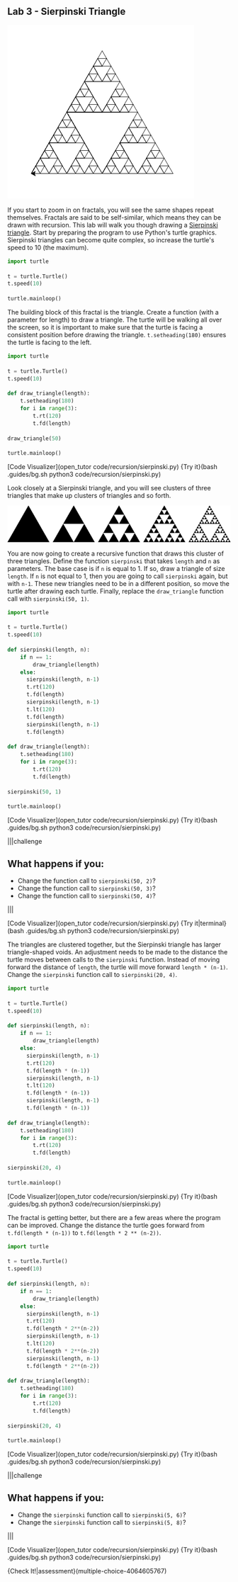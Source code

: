 ## Lab 3 - Sierpinski Triangle

![Sierpinski Triangle](.guides/images/sierpinski_triangle.png)

If you start to zoom in on fractals, you will see the same shapes repeat themselves. Fractals are said to be self-similar, which means they can be drawn with recursion. This lab will walk you though drawing a [Sierpinski triangle](https://en.wikipedia.org/wiki/Sierpi%C5%84ski_triangle). Start by preparing the program to use Python's turtle graphics. Sierpinski triangles can become quite complex, so increase the turtle's speed to 10 (the maximum).

```python
import turtle

t = turtle.Turtle()
t.speed(10)

turtle.mainloop()
```

The building block of this fractal is the triangle. Create a function (with a parameter for length) to draw a triangle. The turtle will be walking all over the screen, so it is important to make sure that the turtle is facing a consistent position before drawing the triangle. `t.setheading(180)` ensures the turtle is facing to the left.

```python
import turtle

t = turtle.Turtle()
t.speed(10)
         
def draw_triangle(length):
    t.setheading(180)      
    for i in range(3):     
        t.rt(120)          
        t.fd(length)

draw_triangle(50)

turtle.mainloop()
```

[Code Visualizer](open_tutor code/recursion/sierpinski.py)
{Try it}(bash .guides/bg.sh python3 code/recursion/sierpinski.py)

Look closely at a Sierpinski triangle, and you will see clusters of three triangles that make up clusters of triangles and so forth.

![Sierpinski Triangle Evolution](.guides/images/Sierpinski_triangle_evolution.png)

You are now going to create a recursive function that draws this cluster of three triangles. Define the function `sierpinski` that takes `length` and `n` as parameters. The base case is if `n` is equal to 1. If so, draw a triangle of size `length`. If `n` is not equal to 1, then you are going to call `sierpinski` again, but with `n-1`. These new triangles need to be in a different position, so move the turtle after drawing each turtle. Finally, replace the `draw_triangle` function call with `sierpinski(50, 1)`.

```python
import turtle

t = turtle.Turtle()
t.speed(10)

def sierpinski(length, n):
    if n == 1:
        draw_triangle(length)
    else:
      sierpinski(length, n-1)
      t.rt(120)
      t.fd(length)
      sierpinski(length, n-1)
      t.lt(120)               
      t.fd(length) 
      sierpinski(length, n-1)
      t.fd(length)  
         
def draw_triangle(length):
    t.setheading(180)      
    for i in range(3):     
        t.rt(120)          
        t.fd(length)

sierpinski(50, 1)

turtle.mainloop()
```

[Code Visualizer](open_tutor code/recursion/sierpinski.py)
{Try it}(bash .guides/bg.sh python3 code/recursion/sierpinski.py)

|||challenge
## What happens if you:
* Change the function call to `sierpinski(50, 2)`?
* Change the function call to `sierpinski(50, 3)`?
* Change the function call to `sierpinski(50, 4)`?

|||

[Code Visualizer](open_tutor code/recursion/sierpinski.py)
{Try it|terminal}(bash .guides/bg.sh python3 code/recursion/sierpinski.py)

The triangles are clustered together, but the Sierpinski triangle has larger triangle-shaped voids. An adjustment needs to be made to the distance the turtle moves between calls to the `sierpinski` function. Instead of moving forward the distance of `length`, the turtle will move forward `length * (n-1)`. Change the `sierpinski` function call to `sierpinski(20, 4)`.

```python
import turtle

t = turtle.Turtle()
t.speed(10)

def sierpinski(length, n):
    if n == 1:
        draw_triangle(length)
    else:
      sierpinski(length, n-1)
      t.rt(120)
      t.fd(length * (n-1))
      sierpinski(length, n-1)
      t.lt(120)               
      t.fd(length * (n-1)) 
      sierpinski(length, n-1)
      t.fd(length * (n-1))  
         
def draw_triangle(length):
    t.setheading(180)      
    for i in range(3):     
        t.rt(120)          
        t.fd(length)

sierpinski(20, 4)

turtle.mainloop()
```

[Code Visualizer](open_tutor code/recursion/sierpinski.py)
{Try it}(bash .guides/bg.sh python3 code/recursion/sierpinski.py)

The fractal is getting better, but there are a few areas where the program can be improved. Change the distance the turtle goes forward from `t.fd(length * (n-1))` to `t.fd(length * 2 ** (n-2))`.

```python
import turtle

t = turtle.Turtle()
t.speed(10)

def sierpinski(length, n):
    if n == 1:
        draw_triangle(length)
    else:
      sierpinski(length, n-1)
      t.rt(120)
      t.fd(length * 2**(n-2))
      sierpinski(length, n-1)
      t.lt(120)               
      t.fd(length * 2**(n-2)) 
      sierpinski(length, n-1)
      t.fd(length * 2**(n-2))  
         
def draw_triangle(length):
    t.setheading(180)      
    for i in range(3):     
        t.rt(120)          
        t.fd(length)

sierpinski(20, 4)

turtle.mainloop()
```

[Code Visualizer](open_tutor code/recursion/sierpinski.py)
{Try it}(bash .guides/bg.sh python3 code/recursion/sierpinski.py)

|||challenge
## What happens if you:
* Change the `sierpinski` function call to `sierpinski(5, 6)`?
* Change the `sierpinski` function call to `sierpinski(5, 8)`?

|||

[Code Visualizer](open_tutor code/recursion/sierpinski.py)
{Try it}(bash .guides/bg.sh python3 code/recursion/sierpinski.py)

{Check It!|assessment}(multiple-choice-4064605767)
